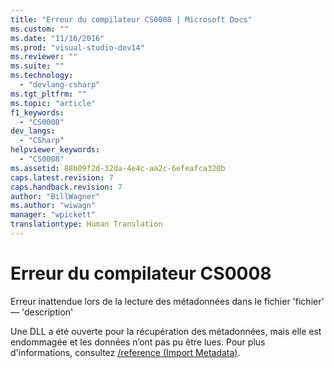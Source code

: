 ```yaml
---
title: "Erreur du compilateur CS0008 | Microsoft Docs"
ms.custom: ""
ms.date: "11/16/2016"
ms.prod: "visual-studio-dev14"
ms.reviewer: ""
ms.suite: ""
ms.technology: 
  - "devlang-csharp"
ms.tgt_pltfrm: ""
ms.topic: "article"
f1_keywords: 
  - "CS0008"
dev_langs: 
  - "CSharp"
helpviewer_keywords: 
  - "CS0008"
ms.assetid: 88b09f2d-32da-4e4c-aa2c-6efeafca320b
caps.latest.revision: 7
caps.handback.revision: 7
author: "BillWagner"
ms.author: "wiwagn"
manager: "wpickett"
translationtype: Human Translation
---
```

# Erreur du compilateur CS0008
Erreur inattendue lors de la lecture des métadonnées dans le fichier 'fichier' — 'description'  
  
 Une DLL a été ouverte pour la récupération des métadonnées, mais elle est endommagée et les données n’ont pas pu être lues. Pour plus d'informations, consultez [\/reference \(Import Metadata\)](../../csharp/language-reference/compiler-options/reference-compiler-option.md).